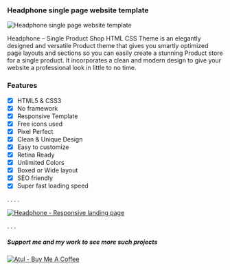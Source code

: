 ### Headphone single page website template

![Headphone single page website template](https://github.com/atulcodex/headphone/blob/main/headphone-preview.gif)

Headphone – Single Product Shop HTML CSS Theme is an elegantly designed and versatile Product theme that gives you smartly optimized page layouts and sections so you can easily create a stunning Product store for a single product. It incorporates a clean and modern design to give your website a professional look in little to no time.


### Features
- [x] HTML5 & CSS3
- [x] No framework
- [x] Responsive Template
- [x] Free icons used
- [x] Pixel Perfect
- [x] Clean & Unique Design
- [x] Easy to customize
- [x] Retina Ready
- [x] Unlimited Colors
- [x] Boxed or Wide layout
- [x] SEO friendly
- [x] Super fast loading speed

.
.
.
.

[![Headphone - Responsive landing page](https://i.ibb.co/vwN8cgW/live-demo.png)](https://headphone-atulcodex.netlify.app/)

.
.
.
##### Support me and my work to see more such projects
[![Atul - Buy Me A Coffee](https://i.ibb.co/7rR9S4L/buy-me-a-coffee.png)](https://www.buymeacoffee.com/atulcodex)